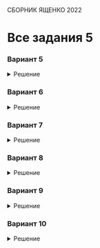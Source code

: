 <span class="space" onclick="loadURL('math//ege//2022//yashchenko//README')">СБОРНИК ЯЩЕНКО 2022</span>
# Все задания 5

### Вариант 5
<details><summary>Решение</summary>
<img src="https://raw.githubusercontent.com/BlueRect/egelib-content/main/img/Document%2028_169.jpg">
<b>Ответ:</b> 432.
</details>

### Вариант 6
<details><summary>Решение</summary>
<img src="https://raw.githubusercontent.com/BlueRect/egelib-content/main/img/Document%2028_170.jpg">
<b>Ответ:</b> 192.
</details>

### Вариант 7
<details><summary>Решение</summary>
<img src="https://raw.githubusercontent.com/BlueRect/egelib-content/main/img/Document%2028_171.jpg">
<b>Ответ:</b> 80.
</details>

### Вариант 8
<details><summary>Решение</summary>
<img src="https://raw.githubusercontent.com/BlueRect/egelib-content/main/img/Document%2028_172.jpg">
<b>Ответ:</b> 10.
</details>

### Вариант 9
<details><summary>Решение</summary>
<img src="https://raw.githubusercontent.com/BlueRect/egelib-content/main/img/Document%2028_173.jpg">
<b>Ответ:</b> 7,28.
</details>

### Вариант 10
<details><summary>Решение</summary>
<img src="https://raw.githubusercontent.com/BlueRect/egelib-content/main/img/Document%2028_174.jpg">
<b>Ответ:</b> 7,68.
</details>
